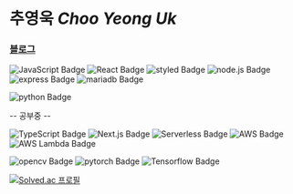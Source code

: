 # 추영욱 *Choo Yeong Uk*

### [**블로그**](https://velog.io/@choo121600)

![JavaScript Badge](https://img.shields.io/badge/JavaScript-F7DF1E?style=flat-square&logo=JavaScript&logoColor=white)
![React Badge](https://img.shields.io/badge/React-61DAFB?style=flat-square&logo=React&logoColor=white)
![styled Badge](https://img.shields.io/badge/Styled-DB7093?style=flat-square&logo=styled-components&logoColor=white)
![node.js Badge](https://img.shields.io/badge/Node.js-339933?style=flat-square&logo=Node.js&logoColor=white)
![express Badge](https://img.shields.io/badge/Express-000000?style=flat-square&logo=Express&logoColor=white)
![mariadb Badge](https://img.shields.io/badge/MariaDB-003545?style=flat-square&logo=MariaDB&logoColor=white)

![python Badge](https://img.shields.io/badge/Python-0A9EDC?style=flat-square&logo=Python&logoColor=white)

-- 공부중 -- 

![TypeScript Badge](https://img.shields.io/badge/Typescript-235A97?style=flat-square&logo=Typescript&logoColor=white)
![Next.js Badge](https://img.shields.io/badge/Next.js-000000?style=flat-square&logo=Next.js&logoColor=white)
![Serverless Badge](https://img.shields.io/badge/Serverless-FD5750?style=flat-square&logo=Serverless&logoColor=white)
![AWS Badge](https://img.shields.io/badge/AmazonAWS-232F3E?style=flat-square&logo=AmazonAWS&logoColor=white)
![AWS Lambda Badge](https://img.shields.io/badge/AWSLambda-FF9900?style=flat-square&logo=AWSLambda&logoColor=white)


![opencv Badge](https://img.shields.io/badge/OpenCV-5C3EE8?style=flat-square&logo=OpenCV&logoColor=white)
![pytorch Badge](https://img.shields.io/badge/PyTorch-EE4C2C?style=flat-square&logo=PyTorch&logoColor=white)
![Tensorflow Badge](https://img.shields.io/badge/TensorFlow-FF6F00?style=flat-square&logo=TensorFlow&logoColor=white)




[![Solved.ac
프로필](http://mazassumnida.wtf/api/v2/generate_badge?boj=choo121600)](https://solved.ac/choo121600)

